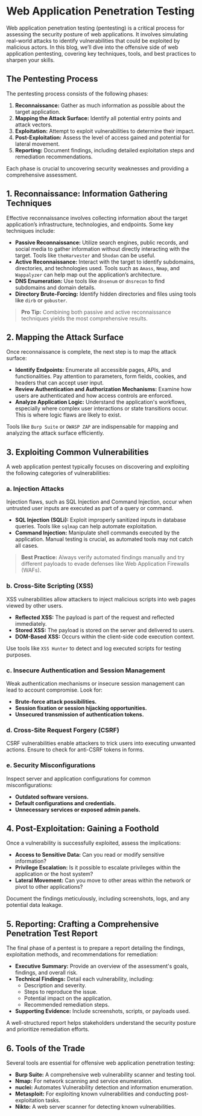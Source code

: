 # Web Application Penetration Testing

Web application penetration testing (pentesting) is a critical process for assessing the security posture of web applications. It involves simulating real-world attacks to identify vulnerabilities that could be exploited by malicious actors. In this blog, we’ll dive into the offensive side of web application pentesting, covering key techniques, tools, and best practices to sharpen your skills.

## The Pentesting Process

The pentesting process consists of the following phases:

1. **Reconnaissance:** Gather as much information as possible about the target application.
2. **Mapping the Attack Surface:** Identify all potential entry points and attack vectors.
3. **Exploitation:** Attempt to exploit vulnerabilities to determine their impact.
4. **Post-Exploitation:** Assess the level of access gained and potential for lateral movement.
5. **Reporting:** Document findings, including detailed exploitation steps and remediation recommendations.

Each phase is crucial to uncovering security weaknesses and providing a comprehensive assessment.

## 1. Reconnaissance: Information Gathering Techniques

Effective reconnaissance involves collecting information about the target application’s infrastructure, technologies, and endpoints. Some key techniques include:

- **Passive Reconnaissance:** Utilize search engines, public records, and social media to gather information without directly interacting with the target. Tools like `theHarvester` and `Shodan` can be useful.
- **Active Reconnaissance:** Interact with the target to identify subdomains, directories, and technologies used. Tools such as `Amass`, `Nmap`, and `Wappalyzer` can help map out the application’s architecture.
- **DNS Enumeration:** Use tools like `dnsenum` or `dnsrecon` to find subdomains and domain details.
- **Directory Brute-Forcing:** Identify hidden directories and files using tools like `dirb` or `gobuster`.

> **Pro Tip:** Combining both passive and active reconnaissance techniques yields the most comprehensive results.

## 2. Mapping the Attack Surface

Once reconnaissance is complete, the next step is to map the attack surface:

- **Identify Endpoints:** Enumerate all accessible pages, APIs, and functionalities. Pay attention to parameters, form fields, cookies, and headers that can accept user input.
- **Review Authentication and Authorization Mechanisms:** Examine how users are authenticated and how access controls are enforced.
- **Analyze Application Logic:** Understand the application's workflows, especially where complex user interactions or state transitions occur. This is where logic flaws are likely to exist.

Tools like `Burp Suite` or `OWASP ZAP` are indispensable for mapping and analyzing the attack surface efficiently.

## 3. Exploiting Common Vulnerabilities

A web application pentest typically focuses on discovering and exploiting the following categories of vulnerabilities:

### a. Injection Attacks

Injection flaws, such as SQL Injection and Command Injection, occur when untrusted user inputs are executed as part of a query or command.

- **SQL Injection (SQLi):** Exploit improperly sanitized inputs in database queries. Tools like `sqlmap` can help automate exploitation.
- **Command Injection:** Manipulate shell commands executed by the application. Manual testing is crucial, as automated tools may not catch all cases.

> **Best Practice:** Always verify automated findings manually and try different payloads to evade defenses like Web Application Firewalls (WAFs).

### b. Cross-Site Scripting (XSS)

XSS vulnerabilities allow attackers to inject malicious scripts into web pages viewed by other users.

- **Reflected XSS:** The payload is part of the request and reflected immediately.
- **Stored XSS:** The payload is stored on the server and delivered to users.
- **DOM-Based XSS:** Occurs within the client-side code execution context.

Use tools like `XSS Hunter` to detect and log executed scripts for testing purposes.

### c. Insecure Authentication and Session Management

Weak authentication mechanisms or insecure session management can lead to account compromise. Look for:

- **Brute-force attack possibilities.**
- **Session fixation or session hijacking opportunities.**
- **Unsecured transmission of authentication tokens.**

### d. Cross-Site Request Forgery (CSRF)

CSRF vulnerabilities enable attackers to trick users into executing unwanted actions. Ensure to check for anti-CSRF tokens in forms.

### e. Security Misconfigurations

Inspect server and application configurations for common misconfigurations:

- **Outdated software versions.**
- **Default configurations and credentials.**
- **Unnecessary services or exposed admin panels.**

## 4. Post-Exploitation: Gaining a Foothold

Once a vulnerability is successfully exploited, assess the implications:

- **Access to Sensitive Data:** Can you read or modify sensitive information?
- **Privilege Escalation:** Is it possible to escalate privileges within the application or the host system?
- **Lateral Movement:** Can you move to other areas within the network or pivot to other applications?

Document the findings meticulously, including screenshots, logs, and any potential data leakage.

## 5. Reporting: Crafting a Comprehensive Penetration Test Report

The final phase of a pentest is to prepare a report detailing the findings, exploitation methods, and recommendations for remediation:

- **Executive Summary:** Provide an overview of the assessment's goals, findings, and overall risk.
- **Technical Findings:** Detail each vulnerability, including:
  - Description and severity.
  - Steps to reproduce the issue.
  - Potential impact on the application.
  - Recommended remediation steps.
- **Supporting Evidence:** Include screenshots, scripts, or payloads used.

A well-structured report helps stakeholders understand the security posture and prioritize remediation efforts.

## 6. Tools of the Trade

Several tools are essential for offensive web application penetration testing:

- **Burp Suite:** A comprehensive web vulnerability scanner and testing tool.
- **Nmap:** For network scanning and service enumeration.
- **nuclei:** Automates Vulnerability detection and information enumeration.
- **Metasploit:** For exploiting known vulnerabilities and conducting post-exploitation tasks.
- **Nikto:** A web server scanner for detecting known vulnerabilities.
